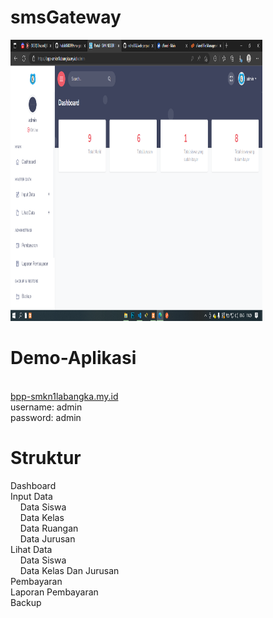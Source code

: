 # smsGateway

<img src="Screenshot%20(53).png" width=80% height=450>

# Demo-Aplikasi
<br><a href="http://bpp-smkn1labangka.my.id/">bpp-smkn1labangka.my.id</a><br>
username: admin<br>
password: admin

# Struktur
Dashboard <br>
Input Data <br>
  &nbsp;&nbsp;&nbsp;&nbsp;Data Siswa <br>
  &nbsp;&nbsp;&nbsp;&nbsp;Data Kelas <br>
  &nbsp;&nbsp;&nbsp;&nbsp;Data Ruangan <br>
  &nbsp;&nbsp;&nbsp;&nbsp;Data Jurusan <br>
Lihat Data <br>
  &nbsp;&nbsp;&nbsp;&nbsp;Data Siswa<br>
  &nbsp;&nbsp;&nbsp;&nbsp;Data Kelas Dan Jurusan<br>
 Pembayaran <br>
 Laporan Pembayaran <br>
 Backup <br>
 
